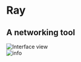 # Ray 
## A networking tool


![Interface view](https://github.com/Brijeshkrishna/ray/assets/63464137/102970af-9843-4619-ae12-f07663b4087b)
<br>
![info](https://github.com/Brijeshkrishna/ray/assets/63464137/b597b5f6-a494-4945-94db-aa11f5187a33)

